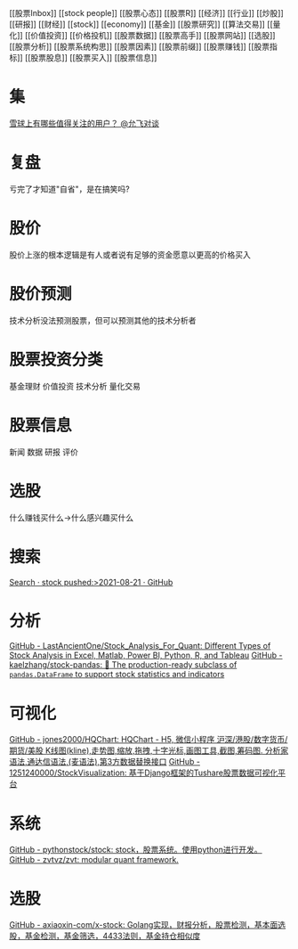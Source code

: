 [[股票Inbox]]
[[stock people]]
[[股票心态]]
[[股票R]]
[[经济]]
[[行业]]
[[炒股]]
[[研报]]
[[财经]]
[[stock]]
[[economy]]
[[基金]]
[[股票研究]]
[[算法交易]]
[[量化]]
[[价值投资]]
[[价格投机]]
[[股票数据]]
[[股票高手]]
[[股票网站]]
[[选股]]
[[股票分析]]
[[股票系统构思]]
[[股票因素]]
[[股票前缀]]
[[股票赚钱]]
[[股票指标]]
[[股票股息]]
[[股票买入]]
[[股票信息]]

# 集
[雪球上有哪些值得关注的用户？ @允飞对谈](https://www.zhihu.com/question/21879482/answer/1078844433)
# 复盘
亏完了才知道"自省"，是在搞笑吗?
# 股价
股价上涨的根本逻辑是有人或者说有足够的资金愿意以更高的价格买入
# 股价预测
技术分析没法预测股票，但可以预测其他的技术分析者

# 股票投资分类
基金理财
价值投资
技术分析
量化交易

# 股票信息
新闻 数据 研报 评价
# 选股
什么赚钱买什么→什么感兴趣买什么
# 搜索
[Search · stock pushed:>2021-08-21 · GitHub](https://github.com/search?l=&o=desc&p=8&q=stock+pushed%3A%3E2021-08-21&s=stars&type=Repositories)

# 分析
[GitHub - LastAncientOne/Stock_Analysis_For_Quant: Different Types of Stock Analysis in Excel, Matlab, Power BI, Python, R, and Tableau](https://github.com/LastAncientOne/Stock_Analysis_For_Quant)
[GitHub - kaelzhang/stock-pandas: 🚀 The production-ready subclass of `pandas.DataFrame` to support stock statistics and indicators](https://github.com/kaelzhang/stock-pandas)

# 可视化
[GitHub - jones2000/HQChart: HQChart - H5, 微信小程序 沪深/港股/数字货币/期货/美股 K线图(kline),走势图,缩放,拖拽,十字光标,画图工具,截图,筹码图. 分析家语法,通达信语法,(麦语法),第3方数据替换接口](https://github.com/jones2000/HQChart)
[GitHub - 1251240000/StockVisualization: 基于Django框架的Tushare股票数据可视化平台](https://github.com/1251240000/StockVisualization)

# 系统
[GitHub - pythonstock/stock: stock，股票系统。使用python进行开发。](https://github.com/pythonstock/stock)
[GitHub - zvtvz/zvt: modular quant framework.](https://github.com/zvtvz/zvt)

# 选股
[GitHub - axiaoxin-com/x-stock: Golang实现，财报分析，股票检测，基本面选股，基金检测，基金筛选，4433法则，基金持仓相似度](https://github.com/axiaoxin-com/x-stock)

